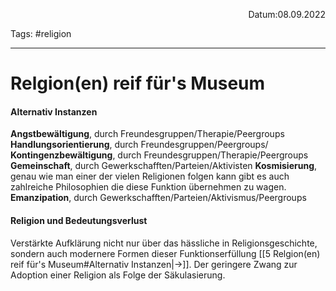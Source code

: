 <p align="right">Datum:08.09.2022</p>

Tags: #religion 

---
# Relgion(en) reif für's Museum
#### Alternativ Instanzen
**Angstbewältigung**, durch Freundesgruppen/Therapie/Peergroups
**Handlungsorientierung**, durch  Freundesgruppen/Peergroups/
**Kontingenzbewältigung**, durch Freundesgruppen/Therapie/Peergroups
**Gemeinschaft**, durch Gewerkschafften/Parteien/Aktivisten
**Kosmisierung**,  genau wie man einer der vielen Religionen folgen kann gibt es auch zahlreiche Philosophien die diese Funktion übernehmen zu wagen.
**Emanzipation**, durch Gewerkschafften/Parteien/Aktivismus/Peergroups

#### Religion und Bedeutungsverlust
Verstärkte Aufklärung nicht nur über das hässliche in Religionsgeschichte, sondern auch modernere Formen dieser Funktionserfüllung [[5 Relgion(en) reif für's Museum#Alternativ Instanzen|→]].  Der geringere Zwang zur Adoption einer Religion als Folge der Säkulasierung.